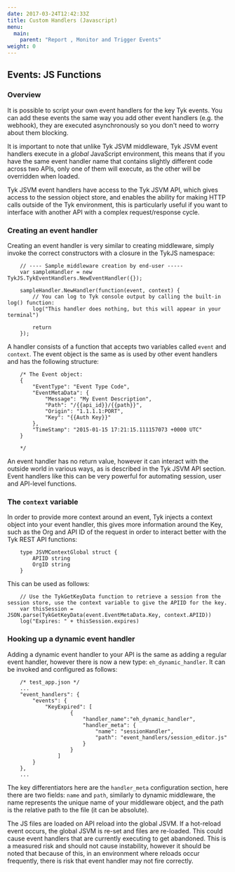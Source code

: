 ```yaml
---
date: 2017-03-24T12:42:33Z
title: Custom Handlers (Javascript)
menu:
  main:
    parent: "Report , Monitor and Trigger Events"
weight: 0 
---
```


## Events: JS Functions

### Overview

It is possible to script your own event handlers for the key Tyk events. You can add these events the same way you add other event handlers (e.g. the webhook), they are executed asynchronously so you don't need to worry about them blocking.

It is important to note that unlike Tyk JSVM middleware, Tyk JSVM event handlers execute in a *global* JavaScript environment, this means that if you have the same event handler name that contains slightly different code across two APIs, only one of them will execute, as the other will be overridden when loaded.

Tyk JSVM event handlers have access to the Tyk JSVM API, which gives access to the session object store, and enables the ability for making HTTP calls outside of the Tyk environment, this is particularly useful if you want to interface with another API with a complex request/response cycle.

### Creating an event handler

Creating an event handler is very similar to creating middleware, simply invoke the correct constructors with a closure in the TykJS namespace:

```
    // ---- Sample middleware creation by end-user -----
    var sampleHandler = new TykJS.TykEventHandlers.NewEventHandler({});
    
    sampleHandler.NewHandler(function(event, context) {
        // You can log to Tyk console output by calling the built-in log() function:
        log("This handler does nothing, but this will appear in your terminal")
    
        return
    });
```

A handler consists of a function that accepts two variables called `event` and `context`. The event object is the same as is used by other event handlers and has the following structure:

```
    /* The Event object:
    {
        "EventType": "Event Type Code",
        "EventMetaData": {
            "Message": "My Event Description",
            "Path": "/{{api_id}}/{{path}}",
            "Origin": "1.1.1.1:PORT",
            "Key": "{{Auth Key}}"
        },
        "TimeStamp": "2015-01-15 17:21:15.111157073 +0000 UTC"
    }
    
    */
```

An event handler has no return value, however it can interact with the outside world in various ways, as is described in the Tyk JSVM API section. Event handlers like this can be very powerful for automating session, user and API-level functions.

### The `context` variable

In order to provide more context around an event, Tyk injects a context object into your event handler, this gives more information around the Key, such as the Org and API ID of the request in order to interact better with the Tyk REST API functions:

```
    type JSVMContextGlobal struct {
        APIID string
        OrgID string
    }
```

This can be used as follows:

```
    // Use the TykGetKeyData function to retrieve a session from the session store, use the context variable to give the APIID for the key.
    var thisSession = JSON.parse(TykGetKeyData(event.EventMetaData.Key, context.APIID))
    log("Expires: " + thisSession.expires)
```

### Hooking up a dynamic event handler

Adding a dynamic event handler to your API is the same as adding a regular event handler, however there is now a new type: `eh_dynamic_handler`. It can be invoked and configured as follows:

```
    /* test_app.json */
    ...
    "event_handlers": {
        "events": {
            "KeyExpired": [
                    {
                        "handler_name":"eh_dynamic_handler",
                        "handler_meta": {
                            "name": "sessionHandler",
                            "path": "event_handlers/session_editor.js"
                        }
                    }
                ]
        }
    },
    ...
```

The key differentiators here are the `handler_meta` configuration section, here there are two fields: `name` and `path`, similarly to dynamic middleware, the name represents the unique name of your middleware object, and the path is the relative path to the file (it can be absolute).

The JS files are loaded on API reload into the global JSVM. If a hot-reload event occurs, the global JSVM is re-set and files are re-loaded. This could cause event handlers that are currently executing to get abandoned. This is a measured risk and should not cause instability, however it should be noted that because of this, in an environment where reloads occur frequently, there is risk that event handler may not fire correctly.

